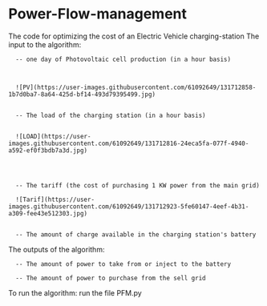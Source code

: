 # Power-Flow-management
The code for optimizing the cost of an Electric Vehicle charging-station
The input to the algorithm:

      -- one day of Photovoltaic cell production (in a hour basis)
      
      
      
      ![PV](https://user-images.githubusercontent.com/61092649/131712858-1b7d0ba7-8a64-425d-bf14-493d79395499.jpg)
      
      
      -- The load of the charging station (in a hour basis)
      
      
      ![LOAD](https://user-images.githubusercontent.com/61092649/131712816-24eca5fa-077f-4940-a592-ef0f3bdb7a3d.jpg)
      
      

      
      -- The tariff (the cost of purchasing 1 KW power from the main grid) 
      
      ![Tarif](https://user-images.githubusercontent.com/61092649/131712923-5fe60147-4eef-4b31-a309-fee43e512303.jpg)

      
      -- The amount of charge available in the charging station's battery 
      
The outputs of the algorithm:

      -- The amount of power to take from or inject to the battery
      
      -- The amount of power to purchase from the sell grid
      
      
To run the algorithm: run the file PFM.py
